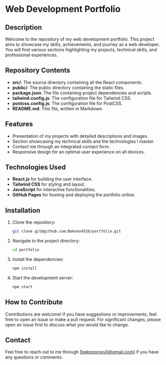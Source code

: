 # Web Development Portfolio

## Description

Welcome to the repository of my web development portfolio. This project aims to showcase my skills, achievements, and journey as a web developer. You will find various sections highlighting my projects, technical skills, and professional experiences.

## Repository Contents

- **src/**: The source directory containing all the React components.
- **public/**: The public directory containing the static files.
- **package.json**: The file containing project dependencies and scripts.
- **tailwind.config.js**: The configuration file for Tailwind CSS.
- **postcss.config.js**: The configuration file for PostCSS.
- **README.md**: This file, written in Markdown.

## Features

- Presentation of my projects with detailed descriptions and images.
- Section showcasing my technical skills and the technologies I master.
- Contact me through an integrated contact form.
- Responsive design for an optimal user experience on all devices.

## Technologies Used

- **React.js** for building the user interface.
- **Tailwind CSS** for styling and layout.
- **JavaScript** for interactive functionalities.
- **GitHub Pages** for hosting and deploying the portfolio online.

## Installation

1. Clone the repository:

    ```bash
    git clone git@github.com:Bekono4526/portfolio.git
    ```

2. Navigate to the project directory:

    ```bash
    cd portfolio
    ```

3. Install the dependencies:

    ```bash
    npm install
    ```

4. Start the development server:

    ```bash
    npm start
    ```

## How to Contribute

Contributions are welcome! If you have suggestions or improvements, feel free to open an issue or make a pull request. For significant changes, please open an issue first to discuss what you would like to change.

## Contact

Feel free to reach out to me through [bekonorosy0@gmail.com] if you have any questions or comments.
